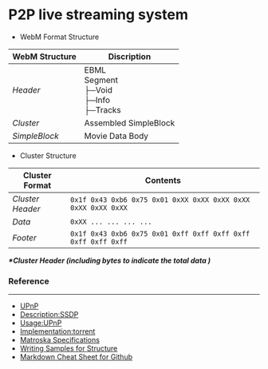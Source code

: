 # P2P live streaming system


- WebM Format Structure

WebM Structure | Discription
--- | ---
*Header* | EBML<br>Segment<br>├─Void<br>├─Info<br>├─Tracks
*Cluster* | Assembled SimpleBlock
*SimpleBlock* | Movie Data Body<br>

- Cluster Structure

Cluster Format | Contents
--- | ---
*Cluster Header* | `0x1f 0x43 0xb6 0x75 0x01 0xXX 0xXX 0xXX 0xXX 0xXX 0xXX 0xXX`
*Data* | `0xXX ... ... ... ...`
*Footer* | `0x1f 0x43 0xb6 0x75 0x01 0xff 0xff 0xff 0xff 0xff 0xff 0xff`

***\*Cluster Header (including bytes to indicate the total data )***


### Reference
***

* [UPnP](http://hp.vector.co.jp/authors/VA011804/upnp.htm#UPNP_020)
* [Description:SSDP](http://d.hatena.ne.jp/ozakira/20141130)
* [Usage:UPnP](http://d.hatena.ne.jp/yogit/20101006/1286380061)
* [Implementation:torrent](https://www.gitbook.com/book/kyorohiro/doc_hetimatorrent/details)
* [Matroska Specifications](https://www.matroska.org/technical/specs/index.html)
* [Writing Samples for Structure](http://docs.ros.org/diamondback/api/artoolkit/html/structARParam.html)
* [Markdown Cheat Sheet for Github](https://github.com/adam-p/markdown-here/wiki/Markdown-Cheatsheet)
